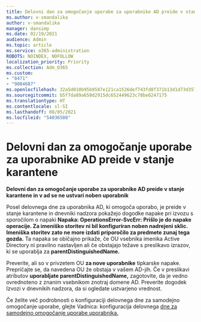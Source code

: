 ```yaml
---
title: Delovni dan za omogočanje uporabe za uporabnike AD preide v stanje karantene
ms.author: v-smandalika
author: v-smandalika
manager: dansimp
ms.date: 02/19/2021
audience: Admin
ms.topic: article
ms.service: o365-administration
ROBOTS: NOINDEX, NOFOLLOW
localization_priority: Priority
ms.collection: Adm_O365
ms.custom:
- "8471"
- "9004687"
ms.openlocfilehash: 32a5d010b95b9587e121ca1526def743fd8f371b13d1d73d3578c692839edf19
ms.sourcegitcommit: b5f7da89a650d2915dc652449623c78be6247175
ms.translationtype: HT
ms.contentlocale: sl-SI
ms.lasthandoff: 08/05/2021
ms.locfileid: "54036508"
---
```

# <a name="workday-to-ad-user-provisioning-goes-into-quarantine-state"></a>Delovni dan za omogočanje uporabe za uporabnike AD preide v stanje karantene

**Delovni dan za omogočanje uporabe za uporabnike AD preide v stanje karantene in v ad se ne ustvari noben uporabnik**

Posel delovnega dne za uporabnika AD, ki omogoča uporabo, je preide v stanje karantene in dnevniki nadzora pokažejo dogodke napake pri izvozu s sporočilom o napaki **Napaka: OperationsError-SvcErr: Prišlo je do napake operacije. Za imeniško storitev ni bil konfiguriran noben nadrejeni sklic. Imeniška storitev zato ne more izdati priporočilo za predmete zunaj tega gozda.** Ta napaka se običajno prikaže, če OU vsebnika imenika Active Directory ni pravilno nastavljen ali če obstajajo težave s preslikavo izrazov, ki se uporablja za **parentDistinguishedName.**

Preverite, ali so v privzetem OU **za nove uporabnike** tipkarske napake. Prepričajte se, da navedena OU že obstaja v vašem AD-jih. Če v preslikavi atributov **uporabljate parentDistinguishedName,** zagotovite, da je vedno ovrednoteno z znanim vsebnikom znotraj domene AD. Preverite dogodek Izvozi v dnevnikih nadzora, da si ogledate ustvarjeno vrednost.

Če želite več podrobnosti o konfiguraciji delovnega dne za samodejno omogočanje uporabe, glejte Vadnica: konfiguracija delovnega [dne za samodejno omogočanje uporabe uporabnika.](https://docs.microsoft.com/azure/active-directory/saas-apps/workday-inbound-tutorial)

